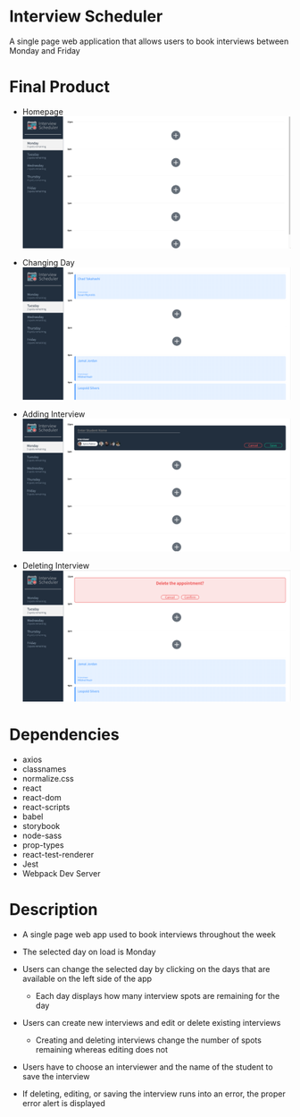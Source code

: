 # Interview Scheduler
A single page web application that allows users to book interviews between Monday and Friday

# Final Product
 - Homepage
  !["Homepage"](https://github.com/Kimwj0318/scheduler/blob/master/public/docs/Loading%20Page.png)
 
 - Changing Day
  !["Changing-Day"](https://github.com/Kimwj0318/scheduler/blob/master/public/docs/Changing%20Day.png)

 - Adding Interview
  !["Adding-Interview"](https://github.com/Kimwj0318/scheduler/blob/master/public/docs/Adding%20an%20Interview.png)

 - Deleting Interview
  !["Deleting-Interview"](https://github.com/Kimwj0318/scheduler/blob/master/public/docs/Deleting%20Interview.png)

# Dependencies
  - axios
  - classnames
  - normalize.css
  - react
  - react-dom
  - react-scripts
  - babel
  - storybook
  - node-sass
  - prop-types
  - react-test-renderer
  - Jest
  - Webpack Dev Server

# Description
  - A single page web app used to book interviews throughout the week

  - The selected day on load is Monday

  - Users can change the selected day by clicking on the days that are available on the left side of the app
    - Each day displays how many interview spots are remaining for the day

  - Users can create new interviews and edit or delete existing interviews
    - Creating and deleting interviews change the number of spots remaining whereas editing does not

  - Users have to choose an interviewer and the name of the student to save the interview

  - If deleting, editing, or saving the interview runs into an error, the proper error alert is displayed